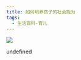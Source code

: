 ```yaml
---
title: 如何培养孩子的社会能力
tags:
  - 生活百科-育儿
---
```


![](https://cdn.weread.qq.com/weread/cover/1/cpplatform_etdi5iww6wxe2wby8uqpvn/s_cpplatform_etdi5iww6wxe2wby8uqpvn1673430613.jpg)

undefined